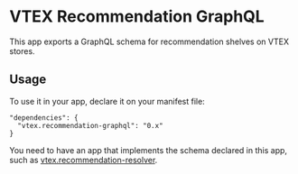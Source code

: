 # VTEX Recommendation GraphQL

This app exports a GraphQL schema for recommendation shelves on VTEX stores.

## Usage

To use it in your app, declare it on your manifest file:

```
"dependencies": {
  "vtex.recommendation-graphql": "0.x"
}
```

You need to have an app that implements the schema declared in this app, such as [vtex.recommendation-resolver](https://github.com/vtex-apps/recommendation-resolver).

